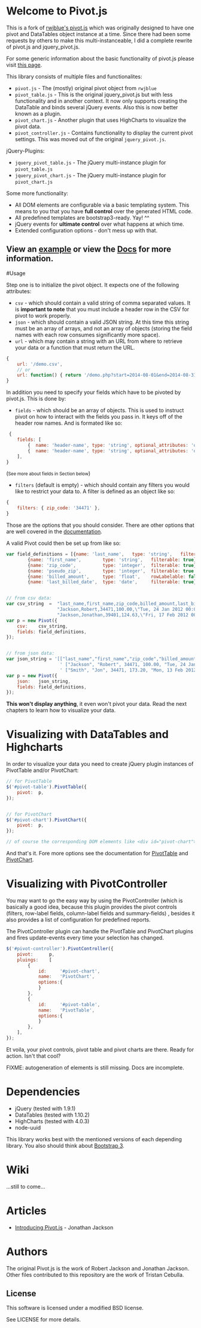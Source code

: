# Welcome to Pivot.js

This is a fork of [rwjblue's pivot.js](http://rwjblue.github.com/pivot.js/) which was originally designed to have one pivot and DataTables object instance at a time.
Since there had been some requests by others to make this multi-instanceable, I did a complete rewrite of pivot.js and jquery_pivot.js.

For some generic information about the basic functionality of pivot.js please visit [this page](http://rwjblue.github.com/pivot.js/).

This library consists of multiple files and functionalites:

* `pivot.js` - The (mostly) original pivot object from `rwjblue`
* `pivot_table.js` - This is the original jquery_pivot.js but with less functionality and in another context.
  It now only supports creating the DataTable and binds several jQuery events.
  Also this is now better known as a plugin.
* `pivot_chart.js` - Another plugin that uses HighCharts to visualize the pivot data.
* `pivot_controller.js` - Contains functionality to display the current pivot settings.
  This was moved out of the original `jquery_pivot.js`.


jQuery-Plugins:

 * `jquery_pivot_table.js` - The jQuery multi-instance plugin for `pivot_table.js`
 * `jquery_pivot_chart.js` - The jQuery multi-instance plugin for `pivot_chart.js`

  
Some more functionality:

 * All DOM elements are configurable via a basic templating system.
   This means to you that you have __full control__ over the generated HTML code.
 * All predefined templates are bootstrap3-ready. Yay! ^^
 * jQuery events for __ultimate control__ over what happens at which time.
 * Extended configuration options - don't mess up with that.

## View an [example](http://dirtyequi.github.com/pivot.js/) or view the [Docs](http://dirtyequi.github.com/pivot.js/docs/index.html#!/api/Pivot) for more information.


#Usage

Step one is to initialize the pivot object.  It expects one of the following attributes:

* `csv` - which should contain a valid string of comma separated values.  It is
  __important to note__ that you must include a header row in the CSV for pivot
  to work properly.
* `json` - which should contain a valid JSON string. At this time this string
  must be an array of arrays, and not an array of objects (storing the field
  names with each row consumes significantly more space).
* `url` - which may contain a string with an URL from where to retrieve your
  data or a function that must return the URL.

```javascript
{
	url: '/demo.csv',
	// or
	url: function() { return '/demo.php?start=2014-08-01&end=2014-08-31'; },
}
```	  

In addition you need to specify your fields which have to be pivoted by pivot.js.
This is done by:

* `fields` - which should be an array of objects.  This is used to instruct
  pivot on how to interact with the fields you pass in.  It keys off of the
  header row names.  And is formated like so:

```javascript
 {
 	fields: [
   		{  name: 'header-name', type: 'string', optional_attributes: 'optional field' },
   		{  name: 'header-name', type: 'string', optional_attributes: 'optional field' }
 	],
}
```
(<small>See more about fields in Section below</small>)

* `filters` (default is empty) - which should contain any filters you would like to restrict your data to.  A filter is defined as an object like so:

```javascript
{
	filters: { zip_code: '34471' },
}
```

Those are the options that you should consider.
There are other options that are well covered in the [documentation](http://dirtyequi.github.com/pivot.js/docs/index.html#!/api/Pivot).

A valid Pivot could then be set up from like so:

```javascript
var field_definitions = [{name: 'last_name',   type: 'string',   filterable: true},
        {name: 'first_name',        type: 'string',   filterable: true},
        {name: 'zip_code',          type: 'integer',  filterable: true},
        {name: 'pseudo_zip',        type: 'integer',  filterable: true },
        {name: 'billed_amount',     type: 'float',    rowLabelable: false},
        {name: 'last_billed_date',  type: 'date',     filterable: true}


// from csv data:
var csv_string  =  "last_name,first_name,zip_code,billed_amount,last_billed_date\n" +
                   "Jackson,Robert,34471,100.00,\"Tue, 24 Jan 2012 00:00:00 +0000\"\n" +
                   "Jackson,Jonathan,39401,124.63,\"Fri, 17 Feb 2012 00:00:00 +0000\""
var p = new Pivot({
	csv: 	csv_string,
	fields:	field_definitions,
});


// from json data:
var json_string = '[["last_name","first_name","zip_code","billed_amount","last_billed_date"],' +
                    ' ["Jackson", "Robert", 34471, 100.00, "Tue, 24 Jan 2012 00:00:00 +0000"],' +
                    ' ["Smith", "Jon", 34471, 173.20, "Mon, 13 Feb 2012 00:00:00 +0000"]]'
var p = new Pivot({
	json: 	json_string,
	fields:	field_definitions,
});
```

__This won't display anything__, it even won't pivot your data. Read the next chapters to
learn how to visualize your data.


# Visualizing with DataTables and Highcharts

In order to visualize your data you need to create jQuery plugin instances of PivotTable and/or PivotChart:

```javascript
// for PivotTable
$('#pivot-table').PivotTable({
	pivot:	p,
});


// for PivotChart
$('#pivot-chart').PivotChart({
	pivot:	p,
});

// of course the corresponding DOM elements like <div id="pivot-chart"></div> have to be present.
```

And that's it. Fore more options see the documentation for [PivotTable]() and [PivotChart]().


# Visualizing with PivotController

You may want to go the easy way by using the PivotController (which is basically a good idea, because
this plugin provides the pivot controls (filters, row-label fields, column-label fields and summary-fields)
, besides it also provides a list of configuration for predefined reports.

The PivotController plugin can handle the PivotTable and PivotChart plugins and fires update-events 
every time your selection has changed.

```javascript
$('#pivot-controller').PivotController({
	pivot:		p,
	pluings:	[
		{
			id: 	'#pivot-chart',
			name:	'PivotChart',
			options:{
			}
		},
		{
			id: 	'#pivot-table',
			name:	'PivotTable',
			options:{
			}
		},		
	],
});
```

Et voila, your pivot controls, pivot table and pivot charts are there. Ready for action. Isn't that cool?

FIXME: autogeneration of elements is still missing. Docs are incomplete.


# Dependencies

 * jQuery (tested with 1.9.1)
 * DataTables (tested with 1.10.2)
 * HighCharts (tested with 4.0.3)
 * node-uuid

This library works best with the mentioned versions of each depending library. You also should 
think about [Bootstrap 3](http://www.getbootstrap.com/).


# Wiki

...still to come...


# Articles

* [Introducing Pivot.js](http://jonathan-jackson.net/2012/04/10/introducing-pivotjs) - Jonathan Jackson


# Authors

The original Pivot.js is the work of Robert Jackson and Jonathan Jackson.
Other files contributed to this repository are the work of Tristan Cebulla.


## License

This software is licensed under a modified BSD license.

See LICENSE for more details.
